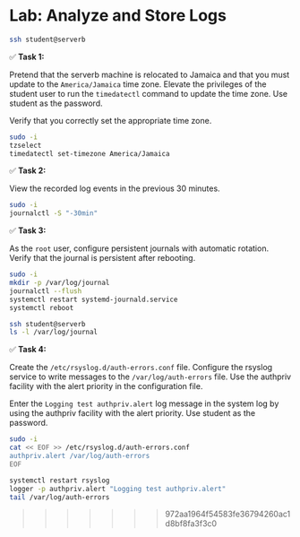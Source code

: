 # Lab: Analyze and Store Logs

```bash
ssh student@serverb
```

✅ **Task 1:**

Pretend that the serverb machine is relocated to Jamaica and that you must update to the `America/Jamaica` time zone. Elevate the privileges of the student user to run the `timedatectl` command to update the time zone. Use student as the password.

Verify that you correctly set the appropriate time zone.

```bash
sudo -i
tzselect
timedatectl set-timezone America/Jamaica
```

✅ **Task 2:**

View the recorded log events in the previous 30 minutes.

```bash
sudo -i
journalctl -S "-30min"
```

✅ **Task 3:**

As the `root` user, configure persistent journals with automatic rotation. Verify that the journal is persistent after rebooting.

```bash
sudo -i 
mkdir -p /var/log/journal
journalctl --flush
systemctl restart systemd-journald.service
systemctl reboot

ssh student@serverb
ls -l /var/log/journal
```

✅ **Task 4:**

Create the `/etc/rsyslog.d/auth-errors.conf` file. Configure the rsyslog service to write messages to the `/var/log/auth-errors` file. Use the authpriv facility with the alert priority in the configuration file.

Enter the `Logging test authpriv.alert` log message in the system log by using the authpriv facility with the alert priority. Use student as the password.

```bash
sudo -i
cat << EOF >> /etc/rsyslog.d/auth-errors.conf 
authpriv.alert /var/log/auth-errors
EOF

systemctl restart rsyslog
logger -p authpriv.alert "Logging test authpriv.alert"
tail /var/log/auth-errors
```






>>>>>>> 972aa1964f54583fe36794260ac1d8bf8fa3f3c0